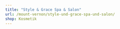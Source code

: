 ```yaml
---
title: "Style & Grace Spa & Salon"
url: /mount-vernon/style-und-grace-spa-und-salon/
shop: Kosmetik
---
```

